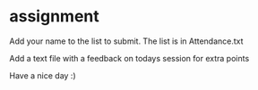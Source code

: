 # assignment
Add your name to the list to submit. The list is in Attendance.txt

Add a text file with a feedback on todays session for extra points

Have a nice day :)
